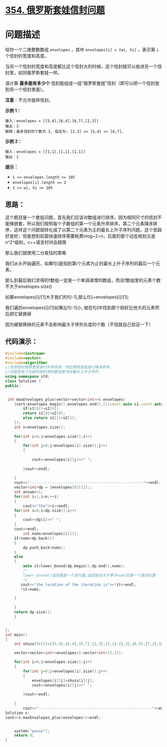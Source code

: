 # [354. 俄罗斯套娃信封问题](https://leetcode.cn/problems/russian-doll-envelopes/)

# 问题描述

给你一个二维整数数组 `envelopes` ，其中 `envelopes[i] = [wi, hi]` ，表示第 `i` 个信封的宽度和高度。

当另一个信封的宽度和高度都比这个信封大的时候，这个信封就可以放进另一个信封里，如同俄罗斯套娃一样。

请计算 **最多能有多少个** 信封能组成一组“俄罗斯套娃”信封（即可以把一个信封放到另一个信封里面）。

**注意**：不允许旋转信封。

**示例 1：**

```
输入：envelopes = [[5,4],[6,4],[6,7],[2,3]]
输出：3
解释：最多信封的个数为 3, 组合为: [2,3] => [5,4] => [6,7]。
```

**示例 2：**

```
输入：envelopes = [[1,1],[1,1],[1,1]]
输出：1

```

 

**提示：**

- `1 <= envelopes.length <= 105`
- `envelopes[i].length == 2`
- `1 <= wi, hi <= 105`

## 思路：

这个题目是一个套娃问题，首先我们应该对数组进行排序，因为相同尺寸的信封不能够嵌套，所以我们按照每个子数组的第一个元素升序排序，第二个元素降序排序，这样这个问题就转化成了以第二个元素为主的最长上升子序列问题，这个思路好是好，但是想到前面快速排序需要耗费nlog~2~n，后面的那个动态规划又是n^2^级别，c++语言时间会超限

那么我们就使用二分查找的策略

我们从头开始遍历，如果f[i]是指到第i个元素为止的最长上升子序列的最后一个元素，

那么到最后我们求得的f数组一定是一个单调递增的数组，而且f数组里的元素个数不大于envelopes.size()

如果envelopes[i]/[1]大于我们的f[i-1],那么f[i]=envelopes[i]/[1];

我们遍历envelopes[i]/[1]如果比f[i-1]小, 就在f[i]中找到那个刚好比他大的元素然后把它替换掉



因为被替换掉的元素不会影响最大子序列长度的个数（不信就自己验证一下）

## 代码演示：

```c++
#include<iostream>
#include<vector>
#include<algorithm>
//先把信封按照宽度进行升序排序，然后按照高度进行降序排序，
//问题变成了在新的排好序的数组里寻找最长上升子序列
using namespace std;
class Solution {
public:
 

 int maxEnvelopes_plus(vector<vector<int>>& envelopes)
    {sort(envelopes.begin(),envelopes.end(),[](const auto s1,const auto s2){
        if(s1[0]!=s2[0])
        return s1[0]<s2[0];
        else return s1[1]>s2[1];
    });
    int n=envelopes.size();
    
    for(int i=0;i<envelopes.size();i++)
    {
        for(int j=0;j<envelopes[i].size();j++)
        {
            
            cout<<envelopes[i][j]<<" ";
            
        }cout<<endl;
        
    }
    cout<<"---------------------------------------------------"<<endl;
    vector<int>dp = {envelopes[0][1]};;
    int answer=1;
    for(int i=1;i<n;++i)
    {
        cout<<"the"<<i<<endl;
    for(int i=0;i<dp.size();i++)
    {
        cout<<dp[i]<<" ";
    }
    cout<<endl;
        int nums=envelopes[i][1];
    if(nums>dp.back())
    {
        dp.push_back(nums);
    }
    else
    {
        auto it=lower_bound(dp.begin(),dp.end(),nums);
        /*
        lower_bound()返回值是一个迭代器,返回指向大于等于nums的第一个值的位置
        */
       cout<<"the location of the iteration is"<<*it<<endl;
       *it=nums;

    }
       
    }
    return dp.size();
    }


};
int main()
{
    int shuzu[9][2]={{5,4},{6,4},{6,7},{2,3},{3,1},{5,3},{6,5},{7,2},{8,2}};

    vector<vector<int>>envelopes(9,vector<int>(2,1));

    for(int i=0;i<envelopes.size();i++)
    {
        for(int j=0;j<envelopes[i].size();j++)
        {
            envelopes[i][j]=shuzu[i][j];
            cout<<envelopes[i][j]<<" ";
            
        }cout<<endl;
        
    }
        cout<<"---------------------------------------------------"<<endl;
Solution s;
cout<<s.maxEnvelopes_plus(envelopes)<<endl;


    system("pause");
    return 0;
}
```

